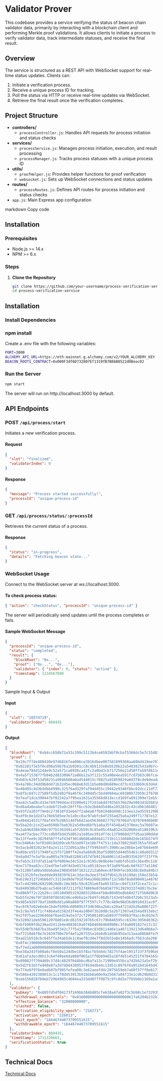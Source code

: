 # Validator Prover

This codebase provides a service verifying the status of beacon chain validator data, primarily by interacting with a blockchain client and performing Merkle proof validations. It allows clients to initiate a process to verify validator data, track intermediate statuses, and receive the final result.

## Overview

The service is structured as a REST API with WebSocket support for real-time status updates. Clients can:

1. Initiate a verification process.
2. Receive a unique process ID for tracking.
3. Poll the status via HTTP or receive real-time updates via WebSocket.
4. Retrieve the final result once the verification completes.

## Project Structure

- **controllers/**
  - `processController.js`: Handles API requests for process initiation and status checks
- **services/**
  - `processService.js`: Manages process initiation, execution, and result processing
  - `processManager.js`: Tracks process statuses with a unique process ID
- **utils/**
  - `proofHelper.js`: Provides helper functions for proof verification
  - `websocket.js`: Sets up WebSocket connections and status updates
- **routes/**
  - `processRoutes.js`: Defines API routes for process initiation and status checks
- `app.js`: Main Express app configuration

markdown
Copy code

## Installation

### Prerequisites

- Node.js >= 14.x
- NPM >= 6.x

### Steps

1. **Clone the Repository**
   ```bash
   git clone https://github.com/your-username/process-verification-service.git
   cd process-verification-service
   ```

## Installation

### Install Dependencies

### npm install

Create a .env file with the following variables:

```bash
PORT=3000
ALCHEMY_API_URL=https://eth-mainnet.g.alchemy.com/v2/YOUR_ALCHEMY_KEY
BEACON_ROOTS_CONTRACT=0x000F3df6D732807Ef1319fB7B8bB8522d0Beac02

```

### Run the Server

```bash
npm start
```

The server will run on http://localhost:3000 by default.

## API Endpoints

### POST `/api/process/start`

Initiates a new verification process.

#### Request

```json
{
  "slot": "finalized",
  "validatorIndex": 0
}
```

#### Response

```json
{
  "message": "Process started successfully!",
  "processId": "unique-process-id"
}
```

### GET `/api/process/status/:processId`

Retrieves the current status of a process.

#### Response

```json
{
  "status": "in-progress",
  "details": "Fetching beacon state..."
}
```

### WebSocket Usage

Connect to the WebSocket server at ws://localhost:3000.

#### To check process status:

```json
{ "action": "checkStatus", "processId": "unique-process-id" }
```

The server will periodically send updates until the process completes or fails.

#### Sample WebSocket Message

```json
{
  "processId": "unique-process-id",
  "status": "completed",
  "result": {
    "blockRoot": "0x...",
    "proof": ["0x...", "0x..."],
    "validator": { "index": 0, "status": "active" },
    "timestamp": 1234567890
  }
}
```

Sample Input & Output

#### Input

```json
{
  "slot": "10374719",
  "validatorIndex": 860435
}
```

#### Output

```json
{
  "blockRoot": "0xb4ccb50b71e53c399c5113b4ce6592bbf0cbaf5366dc5e7c5548351f38b6e782",
  "proof": [
    "0x19c7ff4e488420e97d6816fee006ce3916dbee007581899360aa60bd419ee767",
    "0x02281f3e5f0cd98a59b76a1b9201cc8c4b6133e8eb520b22a540382543a9b7c4",
    "0x4eae784d1244e9c52a571ca8936ca42fc2a0bd3cb717250a21d50ffa58f8611c",
    "0x4a5f153877fb04b2d833096f2a86b12a3f122c55a90e4ea591fcd7b83c86fcac",
    "0xb03c629f53d50231a904b600a0a4544815c78825a91859829a0d378cde9deadd",
    "0x4a78bc34dd9b8dd71b32d5ec068e63d11b5e08d8b689ecd73c432d6b9c63d441",
    "0x48d95c4d3b4dbb4990c32576ad329faf94d455c19442e9348fbbc02dcc11df71",
    "0x8fbc0d7c27588f5db2d82f9a46f6c3494d5c5bd40944ac69380b72959c2f6786",
    "0xfeaf1dce390447bf02242a7f95ea1631a35568d013eccd169fa691399e72eb5f",
    "0xe42c5ad8cd33e749799d4acd3200e617f2d3a6dd79256576b29e5063d1b5b816",
    "0xd6a4a6eabefcede6f25a9c20fff6ccb3e3b84d5d46a1052832c43cd9b186481f",
    "0x93f2a203f79e0c273018fd3eb47f2a84a87fb019d8d498c313ee12ed5591298b",
    "0xdf0c8e1d2d7a76b6585ee7e1a9cc0ac97abfc64f255ad25a6a249f717787e127",
    "0xd844145317f0af49fb286514dfb6d2ae45636602779278706d7c070769d6b005",
    "0x5ba2dc2ce25ae0508b7ba63b2a5d9ed6bfb1a6a35f4548a42370eec3a76607ac",
    "0x2ab46d38b360c977b2363d41a5f2b59c9c85e05c44a832e2b2068ea51881963a",
    "0xa4f7acbec773ccdb0fbd435d052a1e85ee391df7dc12f0860d2ffd5aa100dda6",
    "0x13ffee9c3829450fffaf434f30146686a08d441731b1113d680d2de165b574f6",
    "0xcb4064c3ef03d019d209cebfb3a8971e18b7f4751c1da370823685765af85ad5",
    "0x5acbd032023ef8a2e111722d91a20e1ff59934dfc3908cae20bbe1e07b64e699",
    "0x8bbce55717948fa15f57180ff42ea5e66db3baf5d0855d44d55461c48a0d3115",
    "0x8a8d7fe3af8caa085a7639a832001457dfb9128a8061142ad0335629ff23ff9c",
    "0xfeb3c337d7a51a6fbf00b9e34c52e1c9195c969bd4e7a0bfd51d5c5bed9c1167",
    "0xe71f0aa83cc32edfbefa9f4d3e0174ca85182eec9f3a09f6a6c0df6377a510d7",
    "0x31206fa80a50bb6abe29085058f16212212a60eec8f049fecb92d8c8e0a84bc0",
    "0x21352bfecbeddde993839f614c3dac0a3ee37543f9b412b16199dc158e23b544",
    "0x619e312724bb6d7c3153ed9de791d764a366b389af13c58bf8a8d90481a46765",
    "0x7cdd2986268250628d0c10e385c58c6191e6fbe05191bcc04f133f2cea72c1c4",
    "0x848930bd7ba8cac54661072113fb278869e07bb8587f91392933374d017bcbe1",
    "0x8869ff2c22b28cc10510d9853292803328be4fb0e80495e8bb8d271f5b889636",
    "0xb5fe28e79f1b850f8658246ce9b6a1e7b49fc06db7143e8fe0b4f2b0c5523a5c",
    "0x985e929f70af28d0bdd1a90a808f977f597c7c778c489e98d3bd8910d31ac0f7",
    "0xc6f67e02e6e4e1bdefb994c6098953f34636ba2b6ca20a4721d2b26a886722ff",
    "0x1c9a7e5ff1cf48b4ad1582d3f4e4a1004f3b20d8c5a2b71387a4254ad933ebc5",
    "0x2f075ae229646b6f6aed19a5e372cf295081401eb893ff599b3f9acc0c0d3e7d",
    "0x328921deb59612076801e8cd61592107b5c67c79b846595cc6320c395b46362c",
    "0xbfb909fdb236ad2411b4e4883810a074b840464689986c3f8a8091827e17c327",
    "0x55d8fb3687ba3ba49f342c77f5a1f89bec83d811446e1a467139213d640b6a74",
    "0xf7210d4f8e7e1039790e7bf4efa207555a10a6db1dd4b95da313aaa88b88fe76",
    "0xad21b516cbc645ffe34ab5de1c8aef8cd4e7f8d2b51e8e1456adc7563cda206f",
    "0x8f4c190000000000000000000000000000000000000000000000000000000000",
    "0xf7ed1a0000000000000000000000000000000000000000000000000000000000",
    "0xe38a243fb00a6cf8e50a124dbe1b5f8acfb5d44c78275f4ae1951f23f3fb96e8",
    "0x61afa3ecd8b13c64f49ee6da880f065a1ff6b89465a10f4b5145251f4704165c",
    "0x89082ff704489c37d4c48297644bbcd6afa13c71909e455bca742b623a5ef7bf",
    "0x5d2fb3d1fe940e87a3d7d8d438953f95d4db44c13d51c0976f6a9518d1645d47",
    "0x774a9f976e0adb87bf985fefea08c3e62aeefd4c2075b59eb7a60f57ff0e6173",
    "0x586e4202380653c1c1f0d453913b91bbb8a60e9a25667a04f33e1cd629b0d311",
    "0xeb1568207b9eb72964903c4604ea333dd8f7f9875c9fc0d2e7fb5b0e1169a1a3"
  ],
  "validator": {
    "pubkey": "0x805fd5df04173f249bb384b885cfe638a47a02f3c5b98c1e7329397bceca2bd9935f19ab45dac76a5764d8c47367d8f8",
    "withdrawal_credentials": "0x01000000000000000000000061fa6204b232b3e8f3eb388b50a2f2574c9052a6",
    "effective_balance": "32000000000",
    "slashed": false,
    "activation_eligibility_epoch": "218273",
    "activation_epoch": "226013",
    "exit_epoch": "18446744073709551615",
    "withdrawable_epoch": "18446744073709551615"
  },
  "validatorIndex": 860435,
  "timeStamp": 1731320663,
  "verificationStatus": true
}
```

## Technical Docs

[Technical Docs](./TechnicalDocumentation.md)
